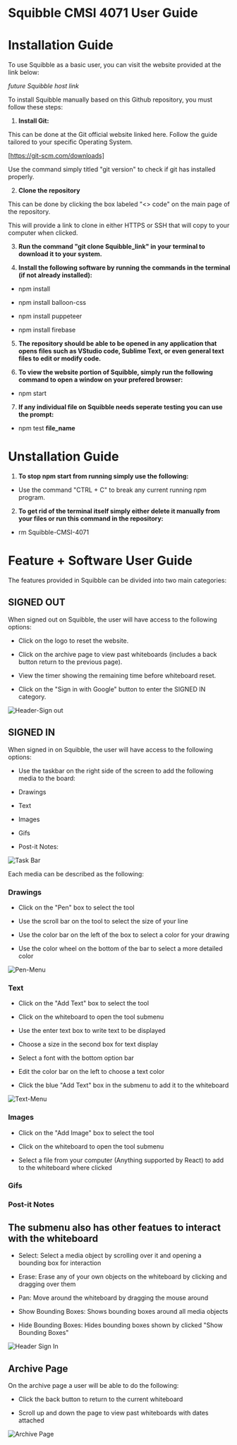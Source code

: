 # Squibble CMSI 4071 User Guide

# Installation Guide

To use Squibble as a basic user, you can visit the website provided at the link below:

  *future Squibble host link*

To install Squibble manually based on this Github repository, you must follow these steps:

1. __Install Git:__

This can be done at the Git official website linked here. Follow the guide tailored to your specific Operating System.

[https://git-scm.com/downloads]

Use the command simply titled "git version" to check if git has installed properly.

2. __Clone the repository__

This can be done by clicking the box labeled "<> code" on the main page of the repository.

This will provide a link to clone in either HTTPS or SSH that will copy to your computer when clicked.

3. __Run the command "git clone __Squibble_link__" in your terminal to download it to your system.__

4. __Install the following software by running the commands in the terminal (if not already installed):__

* npm install

* npm install balloon-css

* npm install puppeteer

* npm install firebase

5. __The repository should be able to be opened in any application that opens files such as VStudio code, Sublime Text, or even general text files to edit or modify code.__

6. __To view the website portion of Squibble, simply run the following command to open a window on your prefered browser:__

* npm start

7. __If any individual file on Squibble needs seperate testing you can use the prompt:__

* npm test __file_name__


# Unstallation Guide

1. __To stop npm start from running simply use the following:__

* Use the command "CTRL + C" to break any current running npm program.

2. __To get rid of the terminal itself simply either delete it manually from your files or run this command in the repository:__

* rm Squibble-CMSI-4071

# Feature + Software User Guide

The features provided in Squibble can be divided into two main categories:

## __SIGNED OUT__

When signed out on Squibble, the user will have access to the following options:

* Click on the logo to reset the website.

* Click on the archive page to view past whiteboards (includes a back button return to the previous page).

* View the timer showing the remaining time before whiteboard reset.

* Click on the "Sign in with Google" button to enter the SIGNED IN category.

![Header-Sign out]()

## __SIGNED IN__

When signed in on Squibble, the user will have access to the following options:

* Use the taskbar on the right side of the screen to add the following media to the board:

- Drawings
  
- Text
  
- Images
  
- Gifs
  
- Post-it Notes:

![Task Bar]()

Each media can be described as the following:

### Drawings ###

* Click on the "Pen" box to select the tool

* Use the scroll bar on the tool to select the size of your line

* Use the color bar on the left of the box to select a color for your drawing

* Use the color wheel on the bottom of the bar to select a more detailed color

![Pen-Menu]()

### Text ###

* Click on the "Add Text" box to select the tool

* Click on the whiteboard to open the tool submenu

* Use the enter text box to write text to be displayed

* Choose a size in the second box for text display

* Select a font with the bottom option bar

* Edit the color bar on the left to choose a text color

* Click the blue "Add Text" box in the submenu to add it to the whiteboard

![Text-Menu]()

### Images ###

* Click on the "Add Image" box to select the tool

* Click on the whiteboard to open the tool submenu

* Select a file from your computer (Anything supported by React) to add to the whiteboard where clicked

### Gifs ### 

### Post-it Notes ###

## The submenu also has other featues to interact with the whiteboard ##

- Select: Select a media object by scrolling over it and opening a bounding box for interaction

- Erase: Erase any of your own objects on the whiteboard by clicking and dragging over them

- Pan: Move around the whiteboard by dragging the mouse around

- Show Bounding Boxes: Shows bounding boxes around all media objects

- Hide Bounding Boxes: Hides bounding boxes shown by clicked "Show Bounding Boxes"

![Header Sign In]()

## Archive Page ##

On the archive page a user will be able to do the following:

- Click the back button to return to the current whiteboard

- Scroll up and down the page to view past whiteboards with dates attached

![Archive Page]()



  



  



